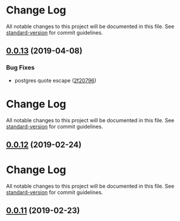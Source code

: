 # Change Log

All notable changes to this project will be documented in this file. See [standard-version](https://github.com/conventional-changelog/standard-version) for commit guidelines.

## [0.0.13](https://github.com/solid-soda/trona-evolutions/compare/v0.0.12...v0.0.13) (2019-04-08)


### Bug Fixes

* postgres quote escape ([2f20796](https://github.com/solid-soda/trona-evolutions/commit/2f20796))



# Change Log

All notable changes to this project will be documented in this file. See [standard-version](https://github.com/conventional-changelog/standard-version) for commit guidelines.

## [0.0.12](https://github.com/solid-soda/trona-evolutions/compare/v0.0.11...v0.0.12) (2019-02-24)



# Change Log

All notable changes to this project will be documented in this file. See [standard-version](https://github.com/conventional-changelog/standard-version) for commit guidelines.

## [0.0.11](https://github.com/solid-soda/trona-evolutions/compare/v0.0.10...v0.0.11) (2019-02-23)
